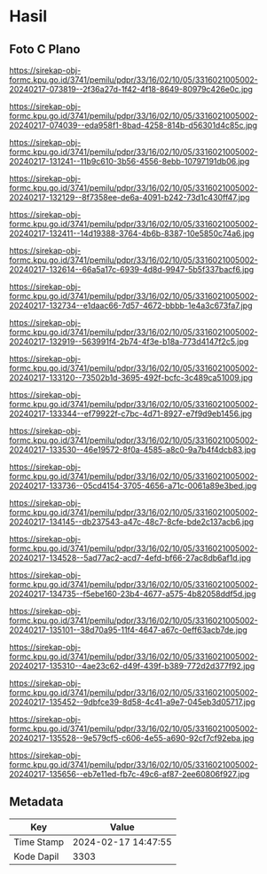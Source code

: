 # Hasil

## Foto C Plano

https://sirekap-obj-formc.kpu.go.id/3741/pemilu/pdpr/33/16/02/10/05/3316021005002-20240217-073819--2f36a27d-1f42-4f18-8649-80979c426e0c.jpg

https://sirekap-obj-formc.kpu.go.id/3741/pemilu/pdpr/33/16/02/10/05/3316021005002-20240217-074039--eda958f1-8bad-4258-814b-d56301d4c85c.jpg

https://sirekap-obj-formc.kpu.go.id/3741/pemilu/pdpr/33/16/02/10/05/3316021005002-20240217-131241--11b9c610-3b56-4556-8ebb-10797191db06.jpg

https://sirekap-obj-formc.kpu.go.id/3741/pemilu/pdpr/33/16/02/10/05/3316021005002-20240217-132129--8f7358ee-de6a-4091-b242-73d1c430ff47.jpg

https://sirekap-obj-formc.kpu.go.id/3741/pemilu/pdpr/33/16/02/10/05/3316021005002-20240217-132411--14d19388-3764-4b6b-8387-10e5850c74a6.jpg

https://sirekap-obj-formc.kpu.go.id/3741/pemilu/pdpr/33/16/02/10/05/3316021005002-20240217-132614--66a5a17c-6939-4d8d-9947-5b5f337bacf6.jpg

https://sirekap-obj-formc.kpu.go.id/3741/pemilu/pdpr/33/16/02/10/05/3316021005002-20240217-132734--e1daac66-7d57-4672-bbbb-1e4a3c673fa7.jpg

https://sirekap-obj-formc.kpu.go.id/3741/pemilu/pdpr/33/16/02/10/05/3316021005002-20240217-132919--563991f4-2b74-4f3e-b18a-773d4147f2c5.jpg

https://sirekap-obj-formc.kpu.go.id/3741/pemilu/pdpr/33/16/02/10/05/3316021005002-20240217-133120--73502b1d-3695-492f-bcfc-3c489ca51009.jpg

https://sirekap-obj-formc.kpu.go.id/3741/pemilu/pdpr/33/16/02/10/05/3316021005002-20240217-133344--ef79922f-c7bc-4d71-8927-e7f9d9eb1456.jpg

https://sirekap-obj-formc.kpu.go.id/3741/pemilu/pdpr/33/16/02/10/05/3316021005002-20240217-133530--46e19572-8f0a-4585-a8c0-9a7b4f4dcb83.jpg

https://sirekap-obj-formc.kpu.go.id/3741/pemilu/pdpr/33/16/02/10/05/3316021005002-20240217-133736--05cd4154-3705-4656-a71c-0061a89e3bed.jpg

https://sirekap-obj-formc.kpu.go.id/3741/pemilu/pdpr/33/16/02/10/05/3316021005002-20240217-134145--db237543-a47c-48c7-8cfe-bde2c137acb6.jpg

https://sirekap-obj-formc.kpu.go.id/3741/pemilu/pdpr/33/16/02/10/05/3316021005002-20240217-134528--5ad77ac2-acd7-4efd-bf66-27ac8db6af1d.jpg

https://sirekap-obj-formc.kpu.go.id/3741/pemilu/pdpr/33/16/02/10/05/3316021005002-20240217-134735--f5ebe160-23b4-4677-a575-4b82058ddf5d.jpg

https://sirekap-obj-formc.kpu.go.id/3741/pemilu/pdpr/33/16/02/10/05/3316021005002-20240217-135101--38d70a95-11f4-4647-a67c-0eff63acb7de.jpg

https://sirekap-obj-formc.kpu.go.id/3741/pemilu/pdpr/33/16/02/10/05/3316021005002-20240217-135310--4ae23c62-d49f-439f-b389-772d2d377f92.jpg

https://sirekap-obj-formc.kpu.go.id/3741/pemilu/pdpr/33/16/02/10/05/3316021005002-20240217-135452--9dbfce39-8d58-4c41-a9e7-045eb3d05717.jpg

https://sirekap-obj-formc.kpu.go.id/3741/pemilu/pdpr/33/16/02/10/05/3316021005002-20240217-135528--9e579cf5-c606-4e55-a690-92cf7cf92eba.jpg

https://sirekap-obj-formc.kpu.go.id/3741/pemilu/pdpr/33/16/02/10/05/3316021005002-20240217-135656--eb7e11ed-fb7c-49c6-af87-2ee60806f927.jpg


## Metadata

| Key        | Value               |
| ---------- | ------------------- |
| Time Stamp | 2024-02-17 14:47:55 |
| Kode Dapil | 3303                |



